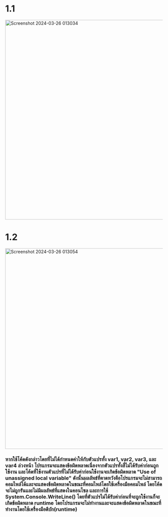 # 1.1
<img width="639" alt="Screenshot 2024-03-26 013034" src="https://github.com/anndyyzzz/03376836-OOP-2566-Lab-04/assets/144866059/bc9d7dfe-8244-4e71-840d-e5532ecaf4fa">

# 1.2
<img width="642" alt="Screenshot 2024-03-26 013054" src="https://github.com/anndyyzzz/03376836-OOP-2566-Lab-04/assets/144866059/886c51d6-7d1d-4629-aca0-df9691065e67">

### หากใช้โค้ดดังกล่าวโดยที่ไม่ได้กำหนดค่าให้กับตัวแปรทั้ง var1, var2, var3, และ var4 ล่วงหน้า โปรแกรมจะแสดงข้อผิดพลาดเนื่องจากตัวแปรทั้งสี่ไม่ได้รับค่าก่อนถูกใช้งาน และโค้ดที่ใช้งานตัวแปรที่ไม่ได้รับค่าก่อนใช้งานจะเกิดข้อผิดพลาด "Use of unassigned local variable" ดังนั้นผลลัพธ์ที่คาดหวังคือโปรแกรมจะไม่สามารถคอมไพล์ได้และจะแสดงข้อผิดพลาดในขณะที่คอมไพล์โดยใช้เครื่องมือคอมไพล์ โดยโค้ดจะไม่ถูกรันและไม่มีผลลัพธ์ที่แสดงในคอนโซล และการใช้ System.Console.WriteLine() โดยที่ตัวแปรไม่ได้รับค่าก่อนที่จะถูกใช้งานก็จะเกิดข้อผิดพลาด runtime โดยโปรแกรมจะไม่ทำงานและจะแสดงข้อผิดพลาดในขณะที่ทำงานโดยใช้เครื่องมือดีบัก(runtime)
